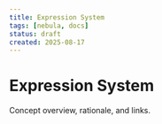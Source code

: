 ```yaml
---
title: Expression System
tags: [nebula, docs]
status: draft
created: 2025-08-17
---
```


# Expression System

Concept overview, rationale, and links.
